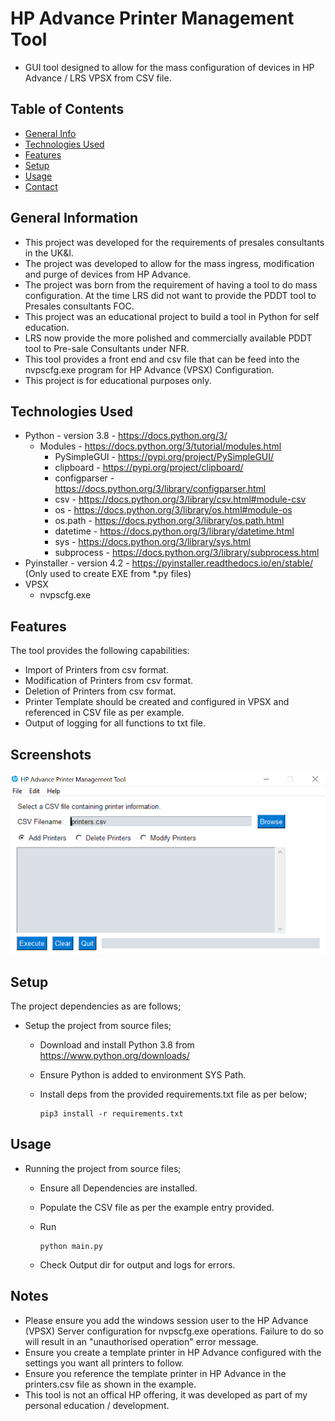 # HP Advance Printer Management Tool
 - GUI tool designed to allow for the mass configuration of devices in HP Advance / LRS VPSX from CSV file. 

## Table of Contents
* [General Info](#general-information)
* [Technologies Used](#technologies-used)
* [Features](#features)
* [Setup](#setup)
* [Usage](#usage)
* [Contact](#contact)

## General Information
- This project was developed for the requirements of presales consultants in the UK&I.
- The project was developed to allow for the mass ingress, modification and purge of devices from HP Advance.
- The project was born from the requirement of having a tool to do mass configuration. At the time LRS did not want to provide the PDDT tool to Presales consultants FOC.
- This project was an educational project to build a tool in Python for self education. 
- LRS now provide the more polished and commercially available PDDT tool to Pre-sale Consultants under NFR.
- This tool provides a front end and csv file that can be feed into the nvpscfg.exe program for HP Advance (VPSX) Configuration.  
- This project is for educational purposes only. 

## Technologies Used
- Python - version 3.8 - https://docs.python.org/3/
    - Modules - https://docs.python.org/3/tutorial/modules.html
        - PySimpleGUI - https://pypi.org/project/PySimpleGUI/
        - clipboard - https://pypi.org/project/clipboard/
        - configparser - https://docs.python.org/3/library/configparser.html
        - csv - https://docs.python.org/3/library/csv.html#module-csv
        - os - https://docs.python.org/3/library/os.html#module-os
        - os.path - https://docs.python.org/3/library/os.path.html
        - datetime - https://docs.python.org/3/library/datetime.html
        - sys -  https://docs.python.org/3/library/sys.html
        - subprocess - https://docs.python.org/3/library/subprocess.html
- Pyinstaller - version 4.2 - https://pyinstaller.readthedocs.io/en/stable/ (Only used to create EXE from *.py files)
- VPSX
    - nvpscfg.exe

## Features
The tool provides the following capabilities:

- Import of Printers from csv format.
- Modification of Printers from csv format.
- Deletion of Printers from csv format.
- Printer Template should be created and configured in VPSX and referenced in CSV file as per example. 
- Output of logging for all functions to txt file.

## Screenshots
![Example screenshot](./img/screenshot.png)

## Setup
The project dependencies as are follows;

* Setup the project from source files;

    - Download and install Python 3.8 from https://www.python.org/downloads/

    - Ensure Python is added to environment SYS Path.

    - Install deps from the provided requirements.txt file as per below;
        
        ```
        pip3 install -r requirements.txt
        ```

## Usage
* Running the project from source files;

    - Ensure all Dependencies are installed.
    - Populate the CSV file as per the example entry provided. 
    - Run 
        
        ```
        python main.py
        ```
         
    - Check Output dir for output and logs for errors. 

## Notes
* Please ensure you add the windows session user to the HP Advance (VPSX) Server configuration for nvpscfg.exe operations. Failure to do so will result in an "unauthorised operation" error message.
* Ensure you create a template printer in HP Advance configured with the settings you want all printers to follow. 
* Ensure you reference the template printer in HP Advance in the printers.csv file as shown in the example. 
* This tool is not an offical HP offering, it was developed as part of my personal education / development.
